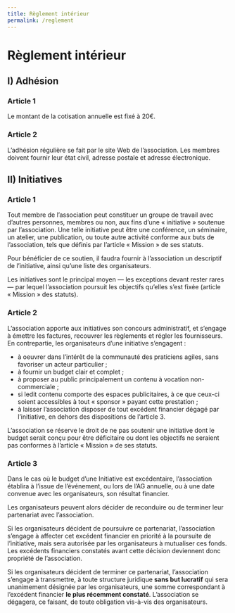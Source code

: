 ```yaml
---
title: Règlement intérieur
permalink: /reglement
---
```


# Règlement intérieur

## I) Adhésion

### Article 1

Le montant de la cotisation annuelle est fixé à 20€.

### Article 2

L’adhésion régulière se fait par le site Web de l’association. Les membres doivent fournir leur état civil, adresse postale et adresse électronique.

## II) Initiatives

### Article 1

Tout membre de l’association peut constituer un groupe de travail avec d’autres personnes, membres ou non, aux fins d’une « initiative » soutenue par l’association. Une telle initiative peut être une conférence, un séminaire, un atelier, une publication, ou toute autre activité conforme aux buts de l’association, tels que définis par l’article « Mission » de ses statuts.

Pour bénéficier de ce soutien, il faudra fournir à l’association un descriptif de l’initiative, ainsi qu’une liste des organisateurs.

Les initiatives sont le principal moyen — les exceptions devant rester rares — par lequel l’association poursuit les objectifs qu’elles s’est fixée (article « Mission » des statuts).

### Article 2

L’association apporte aux initiatives son concours administratif, et s’engage à émettre les factures, recouvrer les règlements et régler les fournisseurs. En contrepartie, les organisateurs d’une initiative s’engagent :

- à oeuvrer dans l’intérêt de la communauté des praticiens agiles, sans favoriser un acteur particulier ;
- à fournir un budget clair et complet ;
- à proposer au public principalement un contenu à vocation non-commerciale ;
- si ledit contenu comporte des espaces publicitaires, à ce que ceux-ci soient accessibles à tout « sponsor » payant cette prestation ;
- à laisser l’association disposer de tout excédent financier dégagé par l’initiative, en dehors des dispositions de l’article 3.

L’association se réserve le droit de ne pas soutenir une initiative dont le budget serait conçu pour être déficitaire ou dont les objectifs ne seraient pas conformes à l’article « Mission » de ses statuts.

### Article 3

Dans le cas où le budget d’une Initiative est excédentaire, l’association établira à l’issue de l’événement, ou lors de l’AG annuelle, ou à une date convenue avec les organisateurs, son résultat financier.

Les organisateurs peuvent alors décider de reconduire ou de terminer leur partenariat avec l’association.

Si les organisateurs décident de poursuivre ce partenariat, l’association s’engage à affecter cet excédent financier en priorité à la poursuite de l’initiative, mais sera autorisée par les organisateurs à mutualiser ces fonds. Les excédents financiers constatés avant cette décision deviennent donc propriété de l’association.

Si les organisateurs décident de terminer ce partenariat, l’association s’engage à transmettre, à toute structure juridique **sans but lucratif** qui sera unanimement désignée par les organisateurs, une somme correspondant à l’excédent financier **le plus récemment constaté**. L’association se dégagera, ce faisant, de toute obligation vis-à-vis des organisateurs.
